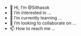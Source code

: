 - 👋 Hi, I’m @Sithasok
- 👀 I’m interested in ...
- 🌱 I’m currently learning ...
- 💞️ I’m looking to collaborate on ...
- 📫 How to reach me ...

<!---
Sithasok/Sithasok is a ✨ special ✨ repository because its `README.md` (this file) appears on your GitHub profile.
You can click the Preview link to take a look at your changes.
--->
